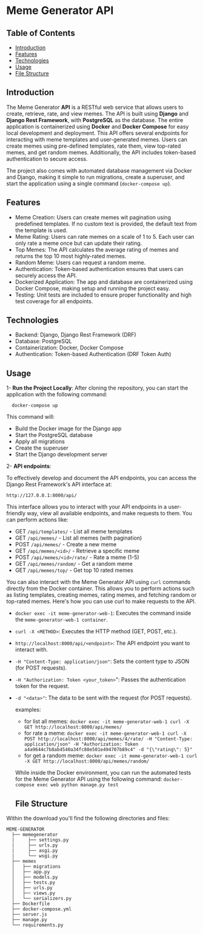 # Meme Generator API

## Table of Contents  

- [Introduction](#introduction)
- [Features](#features)
- [Technologies](#technologies)
- [Usage](#usage)
- [File Structure](#file-structure)

## Introduction

The Meme Generator **API** is a RESTful web service that allows users to create, retrieve, rate, and view memes. The API is built using **Django** and **Django Rest Framework**, 
with **PostgreSQL** as the database. The entire application is containerized using **Docker** and **Docker Compose** for easy local development and deployment.
This API offers several endpoints for interacting with meme templates and user-generated memes. Users can create memes using pre-defined templates, 
rate them, view top-rated memes, and get random memes. Additionally, the API includes token-based authentication to secure access.

The project also comes with automated database management via Docker and Django, making it simple to run migrations, create a superuser, 
and start the application using a single command (```docker-compose up```).

## Features

- Meme Creation: Users can create memes wit pagination using predefined templates. If no custom text is provided, the default text from the template is used.
- Meme Rating: Users can rate memes on a scale of 1 to 5. Each user can only rate a meme once but can update their rating.
- Top Memes: The API calculates the average rating of memes and returns the top 10 most highly-rated memes.
- Random Meme: Users can request a random meme.
- Authentication: Token-based authentication ensures that users can securely access the API.
- Dockerized Application: The app and database are containerized using Docker Compose, making setup and running the project easy.
- Testing: Unit tests are included to ensure proper functionality and high test coverage for all endpoints.

## Technologies

- Backend: Django, Django Rest Framework (DRF)
- Database: PostgreSQL
- Containerization: Docker, Docker Compose
- Authentication: Token-based Authentication (DRF Token Auth)

## Usage

1- **Run the Project Locally**: After cloning the repository, you can start the application with the following command:

      docker-compose up 

This command will:

- Build the Docker image for the Django app
- Start the PostgreSQL database
- Apply all migrations
- Create the superuser
- Start the Django development server

2- **API endpoints**: 

To effectively develop and document the API endpoints, you can access the Django Rest Framework's API interface at:

 ``` http://127.0.0.1:8000/api/ ```

This interface allows you to interact with your API endpoints in a user-friendly way, view all available endpoints, and make requests to them. 
You can perform actions like:

- GET ```/api/templates/``` - List all meme templates
- GET ```/api/memes/``` - List all memes (with pagination)
- POST ```/api/memes/``` - Create a new meme
- GET ```/api/memes/<id>/``` - Retrieve a specific meme
- POST ```/api/memes/<id>/rate/``` - Rate a meme (1-5)
- GET ```/api/memes/random/``` - Get a random meme
- GET ```/api/memes/top/``` - Get top 10 rated memes

You can also interact with the Meme Generator API using ```curl``` commands directly from the Docker container. This allows you to perform actions such as listing templates, creating memes, rating memes, and fetching random or top-rated memes. Here's how you can use curl to make requests to the API.

- ```docker exec -it meme-generator-web-1```: Executes the command inside the ```meme-generator-web-1 container```.
- ```curl -X <METHOD>```: Executes the HTTP method (GET, POST, etc.).
- ```http://localhost:8000/api/<endpoint>```: The API endpoint you want to interact with.
- ```-H "Content-Type: application/json"```: Sets the content type to JSON (for POST requests).
- ```-H "Authorization: Token <your_token>```": Passes the authentication token for the request.
- ```-d "<data>"```: The data to be sent with the request (for POST requests).

  examples:
  - for list all memes: ```docker exec -it meme-generator-web-1 curl -X GET http://localhost:8000/api/memes/```
  - for rate a meme: ```docker exec -it meme-generator-web-1 curl -X POST http://localhost:8000/api/memes/4/rate/ -H "Content-Type: application/json" -H "Authorization: Token a4a9644c7b8ab4540a34fc80e501e494707b89c4" -d "{\"rating\": 5}"```
  - for get a random meme: ```docker exec -it meme-generator-web-1 curl -X GET http://localhost:8000/api/memes/random/```
 
  While inside the Docker environment, you can run the automated tests for the Meme Generator API using the following command:
      ``` docker-compose exec web python manage.py test ```

 

    ## File Structure

Within the download you'll find the following directories and files:

```
MEME-GENERATOR
  ├── memegenerator
  |     ├── settings.py
  |     ├── urls.py
  |     ├── asgi.py
  |     └── wsgi.py
  ├── memes
  │   ├── migrations
  │   ├── app.py
  │   ├── models.py
  │   ├── tests.py
  │   ├── urls.py
  │   ├── views.py
  │   └── serializers.py
  ├── Dockerfile
  ├── docker-compose.yml
  ├── server.js
  ├── manage.py
  └── requirements.py
```

